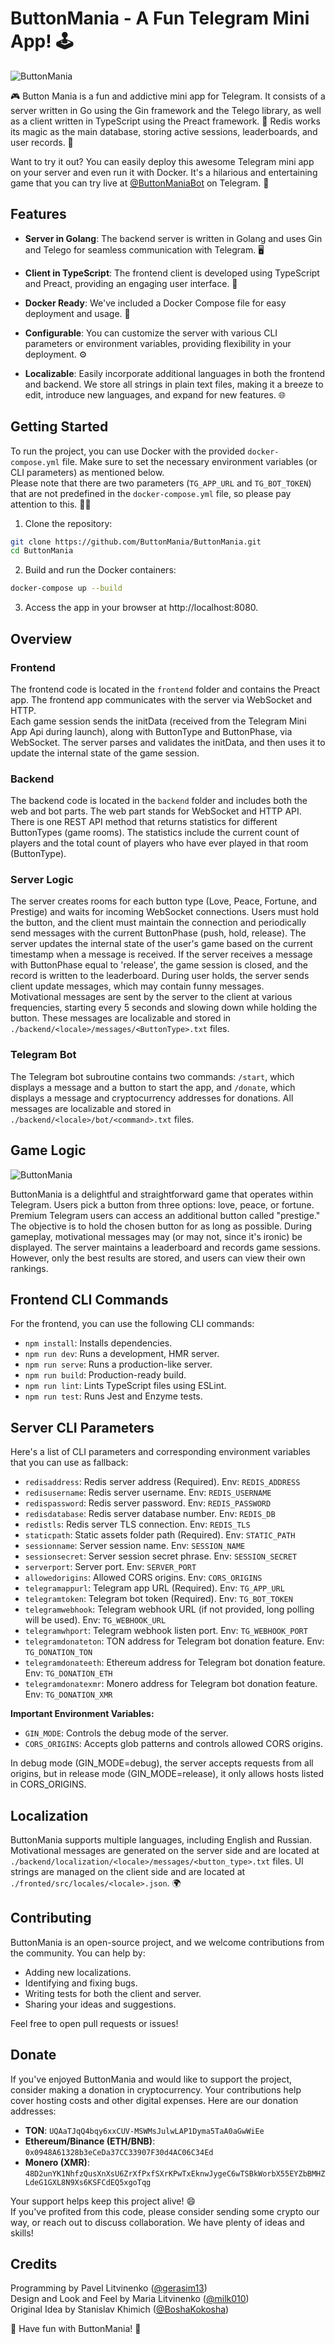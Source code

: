 # ButtonMania - A Fun Telegram Mini App! 🕹️

![ButtonMania](https://github.com/ButtonMania/ButtonMania/raw/main/frontend/src/assets/poster.png "ButtonMania")

🎮 Button Mania is a fun and addictive mini app for Telegram. It consists of a server written in Go using the Gin framework and the Telego library, as well as a client written in TypeScript using the Preact framework. 🚀 Redis works its magic as the main database, storing active sessions, leaderboards, and user records. 💾  

Want to try it out? You can easily deploy this awesome Telegram mini app on your server and even run it with Docker.  It's a hilarious and entertaining game that you can try live at [@ButtonManiaBot](https://t.me/ButtonManiaBot) on Telegram. 🤩  


## Features

- **Server in Golang**: The backend server is written in Golang and uses Gin and Telego for seamless communication with Telegram. 🖥️  

- **Client in TypeScript**: The frontend client is developed using TypeScript and Preact, providing an engaging user interface. 🌟  

- **Docker Ready**: We've included a Docker Compose file for easy deployment and usage. 🐳  

- **Configurable**: You can customize the server with various CLI parameters or environment variables, providing flexibility in your deployment. ⚙️  

- **Localizable**: Easily incorporate additional languages in both the frontend and backend. We store all strings in plain text files, making it a breeze to edit, introduce new languages, and expand for new features. 🌐  


## Getting Started

To run the project, you can use Docker with the provided `docker-compose.yml` file. Make sure to set the necessary environment variables (or CLI parameters) as mentioned below.  
Please note that there are two parameters (`TG_APP_URL` and `TG_BOT_TOKEN`) that are not predefined in the `docker-compose.yml` file, so please pay attention to this. 👩‍💻  

1. Clone the repository:

```sh
git clone https://github.com/ButtonMania/ButtonMania.git
cd ButtonMania
```

2. Build and run the Docker containers:

```sh
docker-compose up --build
```

3. Access the app in your browser at http://localhost:8080.


## Overview

### Frontend
The frontend code is located in the `frontend` folder and contains the Preact app. The frontend app communicates with the server via WebSocket and HTTP.  
Each game session sends the initData (received from the Telegram Mini App Api during launch), along with ButtonType and ButtonPhase, via WebSocket. The server parses and validates the initData, and then uses it to update the internal state of the game session.

### Backend
The backend code is located in the `backend` folder and includes both the web and bot parts. The web part stands for WebSocket and HTTP API.  
There is one REST API method that returns statistics for different ButtonTypes (game rooms). The statistics include the current count of players and the total count of players who have ever played in that room (ButtonType).  

### Server Logic
The server creates rooms for each button type (Love, Peace, Fortune, and Prestige) and waits for incoming WebSocket connections. Users must hold the button, and the client must maintain the connection and periodically send messages with the current ButtonPhase (push, hold, release). The server updates the internal state of the user's game based on the current timestamp when a message is received. If the server receives a message with ButtonPhase equal to 'release', the game session is closed, and the record is written to the leaderboard. During user holds, the server sends client update messages, which may contain funny messages.  
Motivational messages are sent by the server to the client at various frequencies, starting every 5 seconds and slowing down while holding the button. These messages are localizable and stored in `./backend/<locale>/messages/<ButtonType>.txt` files.

### Telegram Bot
The Telegram bot subroutine contains two commands: `/start`, which displays a message and a button to start the app, and `/donate`, which displays a message and cryptocurrency addresses for donations. All messages are localizable and stored in `./backend/<locale>/bot/<command>.txt` files.


## Game Logic

![ButtonMania](https://github.com/ButtonMania/ButtonMania/raw/main/frontend/src/assets/meme.gif "ButtonMania")

ButtonMania is a delightful and straightforward game that operates within Telegram. Users pick a button from three options: love, peace, or fortune. Premium Telegram users can access an additional button called "prestige." The objective is to hold the chosen button for as long as possible. During gameplay, motivational messages may (or may not, since it's ironic) be displayed. The server maintains a leaderboard and records game sessions. However, only the best results are stored, and users can view their own rankings.


## Frontend CLI Commands

For the frontend, you can use the following CLI commands:

- `npm install`: Installs dependencies.
- `npm run dev`: Runs a development, HMR server.
- `npm run serve`: Runs a production-like server.
- `npm run build`: Production-ready build.
- `npm run lint`: Lints TypeScript files using ESLint.
- `npm run test`: Runs Jest and Enzyme tests.

## Server CLI Parameters

Here's a list of CLI parameters and corresponding environment variables that you can use as fallback:

- `redisaddress`: Redis server address (Required). Env: `REDIS_ADDRESS`
- `redisusername`: Redis server username. Env: `REDIS_USERNAME`
- `redispassword`: Redis server password. Env: `REDIS_PASSWORD`
- `redisdatabase`: Redis server database number. Env: `REDIS_DB`
- `redistls`: Redis server TLS connection. Env: `REDIS_TLS`
- `staticpath`: Static assets folder path (Required). Env: `STATIC_PATH`
- `sessionname`: Server session name. Env: `SESSION_NAME`
- `sessionsecret`: Server session secret phrase. Env: `SESSION_SECRET`
- `serverport`: Server port. Env: `SERVER_PORT`
- `allowedorigins`: Allowed CORS origins. Env: `CORS_ORIGINS`
- `telegramappurl`: Telegram app URL (Required). Env: `TG_APP_URL`
- `telegramtoken`: Telegram bot token (Required). Env: `TG_BOT_TOKEN`
- `telegramwebhook`: Telegram webhook URL (if not provided, long polling will be used). Env: `TG_WEBHOOK_URL`
- `telegramwhport`: Telegram webhook listen port. Env: `TG_WEBHOOK_PORT`
- `telegramdonateton`: TON address for Telegram bot donation feature. Env: `TG_DONATION_TON`
- `telegramdonateeth`: Ethereum address for Telegram bot donation feature. Env: `TG_DONATION_ETH`
- `telegramdonatexmr`: Monero address for Telegram bot donation feature. Env: `TG_DONATION_XMR`

**Important Environment Variables:**

- `GIN_MODE`: Controls the debug mode of the server.  
- `CORS_ORIGINS`: Accepts glob patterns and controls allowed CORS origins.  

In debug mode (GIN_MODE=debug), the server accepts requests from all origins, but in release mode (GIN_MODE=release), it only allows hosts listed in CORS_ORIGINS.  


## Localization

ButtonMania supports multiple languages, including English and Russian. Motivational messages are generated on the server side and are located at `./backend/localization/<locale>/messages/<button_type>.txt` files. UI strings are managed on the client side and are located at `./fronted/src/locales/<locale>.json`. 🌍  


## Contributing

ButtonMania is an open-source project, and we welcome contributions from the community. You can help by:

- Adding new localizations.
- Identifying and fixing bugs.
- Writing tests for both the client and server.
- Sharing your ideas and suggestions.

Feel free to open pull requests or issues!

## Donate

If you've enjoyed ButtonMania and would like to support the project, consider making a donation in cryptocurrency. Your contributions help cover hosting costs and other digital expenses. Here are our donation addresses:

- **TON**: `UQAaTJqQ4bqy6xxCUV-MSWMsJulwLAP1Dyma5TaA0aGwWiEe`
- **Ethereum/Binance (ETH/BNB)**: `0x0948A61328b3eCeDa37CC33907F30d4AC06C34Ed`
- **Monero (XMR)**: `48D2unYK1NhfzQusXnXsU6ZrXfPxfSXrKPwTxEknwJygeC6wTSBkWorbX55EYZbBMHZLdeG1GXL8N9Xs6KSFCdEQ5xgoTqg`

Your support helps keep this project alive! 😄  
If you've profited from this code, please consider sending some crypto our way, or reach out to discuss collaboration. We have plenty of ideas and skills!  


## Credits

Programming by Pavel Litvinenko ([@gerasim13](https://github.com/gerasim13))  
Design and Look and Feel by Maria Litvinenko ([@milk010](https://www.linkedin.com/in/milk010))  
Original Idea by Stanislav Khimich ([@BoshaKokosha](https://t.me/BoshaKokosha))  

🚀 Have fun with ButtonMania! 🚀